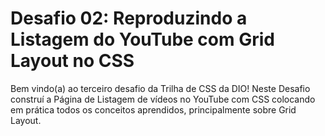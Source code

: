 # Desafio 02: Reproduzindo a Listagem do YouTube com Grid Layout no CSS

Bem vindo(a) ao terceiro desafio da Trilha de CSS da DIO! Neste Desafio construí a Página de Listagem de vídeos no YouTube com CSS colocando em prática todos os conceitos aprendidos, principalmente sobre Grid Layout.
